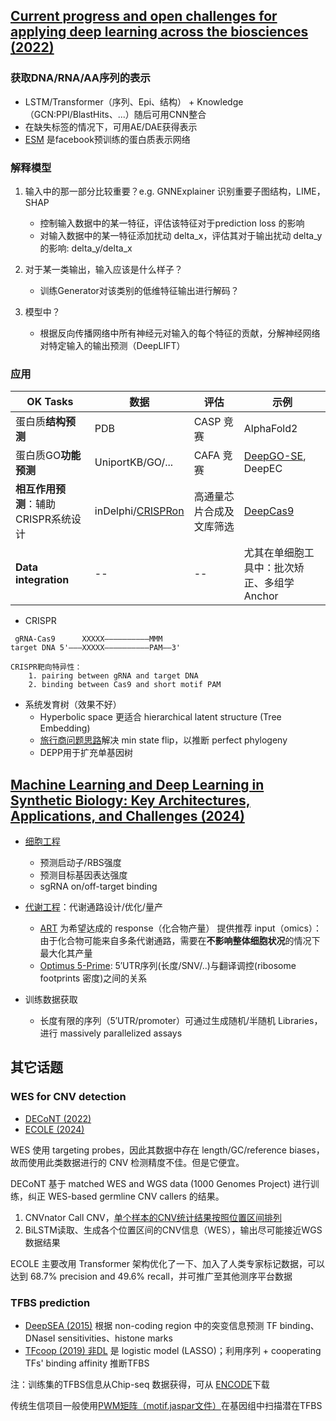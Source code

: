 <style>
img{
    width: 60%;
}
</style>

## [Current progress and open challenges for applying deep learning across the biosciences (2022)](https://www.nature.com/articles/s41467-022-29268-7)


### 获取DNA/RNA/AA序列的表示

* LSTM/Transformer（序列、Epi、结构） + Knowledge（GCN:PPI/BlastHits、...）随后可用CNN整合
* 在缺失标签的情况下，可用AE/DAE获得表示
* [ESM](https://blog.csdn.net/qq_52038588/article/details/134074662) 是facebook预训练的蛋白质表示网络



### 解释模型

1. 输入中的那一部分比较重要？e.g. GNNExplainer 识别重要子图结构，LIME，SHAP
    - 控制输入数据中的某一特征，评估该特征对于prediction loss 的影响
    - 对输入数据中的某一特征添加扰动 delta_x，评估其对于输出扰动 delta_y 的影响: delta_y/delta_x


2. 对于某一类输出，输入应该是什么样子？
    - 训练Generator对该类别的低维特征输出进行解码？

3. 模型中？
    - 根据反向传播网络中所有神经元对输入的每个特征的贡献，分解神经网络对特定输入的输出预测（DeepLIFT）


### 应用

| OK Tasks | 数据 | 评估 | 示例 |
| -- | -- | -- | -- |
| 蛋白质**结构预测** | PDB | CASP 竞赛 | AlphaFold2 |
| 蛋白质GO**功能预测** | UniportKB/GO/... | CAFA 竞赛 | [DeepGO-SE](https://zhuanlan.zhihu.com/p/662030558), DeepEC  |
| **相互作用预测**：辅助CRISPR系统设计 | inDelphi/[CRISPRon](https://db.cngb.org/search/project/CNP0001031/)  | 高通量芯片合成及文库筛选 | [DeepCas9](https://zhuanlan.zhihu.com/p/524591517) |
| **Data integration** | -- | -- | 尤其在单细胞工具中：批次矫正、多组学Anchor |

* CRISPR
```
 gRNA-Cas9      XXXXX——————————MMM
target DNA 5'———XXXXX——————————PAM——3'

CRISPR靶向特异性：
    1. pairing between gRNA and target DNA
    2. binding between Cas9 and short motif PAM
```

* 系统发育树（效果不好）
    - Hyperbolic space 更适合 hierarchical latent structure (Tree Embedding)
    - [旅行商问题思路](https://www.sciencedirect.com/science/article/pii/S2589004220308476)解决 min state flip，以推断 perfect phylogeny
    - DEPP用于扩充单基因树


## [Machine Learning and Deep Learning in Synthetic Biology: Key Architectures, Applications, and Challenges (2024)](https://www.ncbi.nlm.nih.gov/pmc/articles/PMC10918679/)


* [细胞工程](https://www.ncbi.nlm.nih.gov/pmc/articles/PMC10918679/bin/ao3c05913_0003.jpg) 
    - 预测启动子/RBS强度
    - 预测目标基因表达强度
    - sgRNA on/off-target binding

* [代谢工程](https://www.ncbi.nlm.nih.gov/pmc/articles/PMC10918679/bin/ao3c05913_0005.jpg)：代谢通路设计/优化/量产
    - [ART](https://www.ncbi.nlm.nih.gov/pmc/articles/PMC7519645/) 为希望达成的 response（化合物产量） 提供推荐 input（omics）：由于化合物可能来自多条代谢通路，需要在**不影响整体细胞状况**的情况下最大化其产量
    - [Optimus 5-Prime](https://zhuanlan.zhihu.com/p/685900922): 5′UTR序列(长度/SNV/..)与翻译调控(ribosome footprints 密度)之间的关系


* 训练数据获取
    - 长度有限的序列（5′UTR/promoter）可通过生成随机/半随机 Libraries，进行  massively parallelized assays 


## 其它话题

### WES for CNV detection

* [DECoNT (2022)](https://genome.cshlp.org/content/32/6/1170.long)
* [ECOLE (2024)](https://www.nature.com/articles/s41467-023-44116-y)

WES 使用 targeting probes，因此其数据中存在 length/GC/reference biases，故而使用此类数据进行的 CNV 检测精度不佳。但是它便宜。


DECoNT 基于 matched WES and WGS data (1000 Genomes Project) 进行训练，纠正 WES-based germline CNV callers 的结果。

1. CNVnator Call CNV，[单个样本的CNV统计结果按照位置区间排列](https://blog.csdn.net/yangl7/article/details/114656482)
2. BiLSTM读取、生成各个位置区间的CNV信息（WES），输出尽可能接近WGS数据结果


ECOLE 主要改用 Transformer 架构优化了一下、加入了人类专家标记数据，可以达到 68.7% precision and 49.6% recall，并可推广至其他测序平台数据


### TFBS prediction

* [DeepSEA (2015)](https://www.nature.com/articles/nmeth.3547) 根据 non-coding region 中的突变信息预测 TF binding、DNaseI sensitivities、histone marks
* [TFcoop (2019) 非DL](https://www.ncbi.nlm.nih.gov/pmc/articles/PMC6359851/) 是 logistic model (LASSO)；利用序列 + cooperating TFs' binding affinity 推断TFBS

注：训练集的TFBS信息从Chip-seq 数据获得，可从 [ENCODE](https://www.encodeproject.org/)下载

传统生信项目一般使用[PWM矩阵（motif.jaspar文件）](https://www.jianshu.com/p/b1abf71c78cf)在基因组中扫描潜在TFBS





